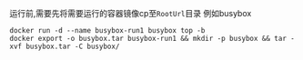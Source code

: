 运行前,需要先将需要运行的容器镜像cp至`RootUrl`目录
例如busybox
```shell
docker run -d --name busybox-run1 busybox top -b
docker export -o busybox.tar busybox-run1 && mkdir -p busybox && tar -xvf busybox.tar -C busybox/ 
```

